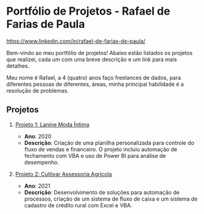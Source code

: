 # Portfólio de Projetos - Rafael de Farias de Paula
https://www.linkedin.com/in/rafael-de-farias-de-paula/

Bem-vindo ao meu portfólio de projetos! Abaixo estão listados os projetos que realizei, cada um com uma breve descrição e um link para mais detalhes.

Meu nome é Rafael, a 4 (quatro) anos faço freelances de dados, para diferentes pessoas de diferentes, áreas, minha principal habilidade é a resolução de problemas.

## Projetos

1. [Projeto 1: Lanine Moda Íntima](https://github.com/Rafael-Paula/Portfolio/tree/main/Projeto%201%20-%20Lanine)
   - **Ano**: 2020
   - **Descrição**: Criação de uma planilha personalizada para controle do fluxo de vendas e financeiro. O projeto incluiu automação de fechamento com VBA e uso de Power BI para análise de desempenho.

2. [Projeto 2: Cultivar Assessoria Agrícola](https://github.com/Rafael-Paula/Portfolio/tree/main/Projeto%202%20-%20Cultivar)
   - **Ano**: 2021
   - **Descrição**: Desenvolvimento de soluções para automação de processos, criação de um sistema de fluxo de caixa e um sistema de cadastro de crédito rural com Excel e VBA.



